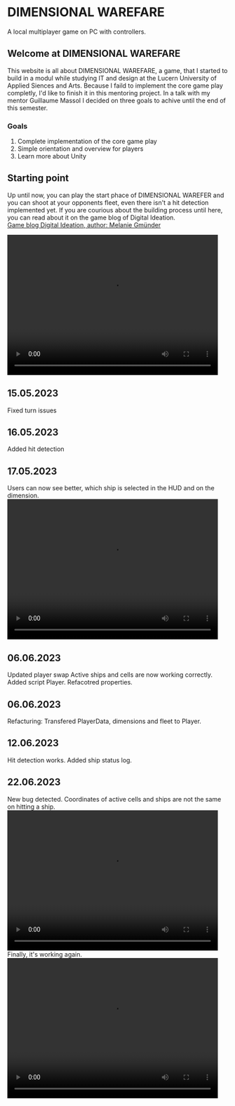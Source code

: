 # DIMENSIONAL WAREFARE
A local multiplayer game on PC with controllers.

## Welcome at DIMENSIONAL WAREFARE
This website is all about DIMENSIONAL WAREFARE, a game, that I started to build in a modul while studying IT and design at the Lucern University of Applied Siences and Arts. Because I faild to implement the core game play completly, I'd like to finish it in this mentoring project. In a talk with my mentor Guillaume Massol I decided on three goals to achive until the end of this semester.

### Goals
1. Complete implementation of the core game play
2. Simple orientation and overview for players
3. Learn more about Unity

## Starting point
Up until now, you can play the start phace of DIMENSIONAL WAREFER and you can shoot at your opponents fleet, even there isn't a hit detection implemented yet. If you are courious about the building process until here, you can read about it on the game blog of Digital Ideation.  
[Game blog Digital Ideation, author: Melanie Gmünder](https://blog.hslu.ch/games/author/melaniegmuender/)  
  
<video width="480" height="320" controls="controls">
  <source src="video/video1.mp4" type="video/mp4">
</video> 

## 15.05.2023
Fixed turn issues

## 16.05.2023
Added hit detection

## 17.05.2023
Users can now see better, which ship is selected in the HUD and on the dimension.
<video width="480" height="320" controls="controls">
  <source src="video/video2.mp4" type="video/mp4">
</video> 

## 06.06.2023
Updated player swap
Active ships and cells are now working correctly.
Added script Player. 
Refacotred properties.

## 06.06.2023
Refacturing: Transfered PlayerData, dimensions and fleet to Player.

## 12.06.2023
Hit detection works.
Added ship status log.

## 22.06.2023
New bug detected. Coordinates of active cells and ships are not the same on hitting a ship.
<video width="480" height="320" controls="controls">
  <source src="video/video3.mp4" type="video/mp4">
</video> 
Finally, it's working again.
<video width="480" height="320" controls="controls">
  <source src="video/video4.mp4" type="video/mp4">
</video> 
